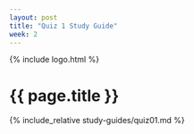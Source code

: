 ```yaml
---
layout: post
title: "Quiz 1 Study Guide"
week: 2
---
```


{% include logo.html %}

# {{ page.title }}

{% include_relative study-guides/quiz01.md %}

